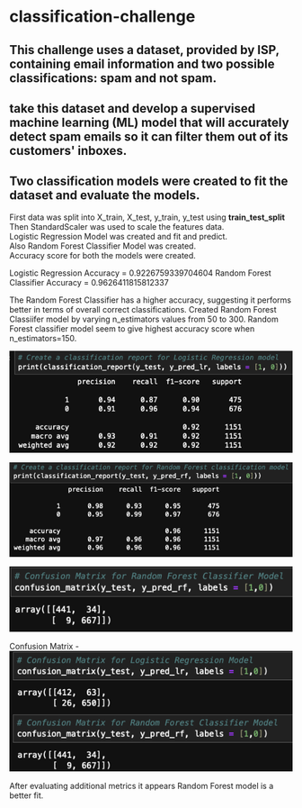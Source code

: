 # classification-challenge  
## This challenge uses a dataset, provided by ISP, containing email information and two possible classifications: spam and not spam.  
## take this dataset and develop a supervised machine learning (ML) model that will accurately detect spam emails so it can filter them out of its customers' inboxes.  
## Two classification models were created to fit the dataset and evaluate the models.  
First data was split into X_train, X_test, y_train, y_test using **train_test_split**  
Then StandardScaler was used to scale the features data.  
Logistic Regression Model was created and fit and predict.  
Also Random Forest Classifier Model was created.  
Accuracy score for both the models were created.  

Logistic Regression Accuracy = 0.9226759339704604
Random Forest Classifier Accuracy = 0.9626411815812337

The Random Forest Classifier has a higher accuracy, suggesting it performs better in terms of overall correct classifications.
Created Random Forest Classiifer model by varying n_estimators values from 50 to 300. Random Forest classifier model seem to give highest accuracy score when n_estimators=150.  


![alt text](image.png)  
     
![alt text](image-1.png)  

![alt text](image-2.png)  

Confusion Matrix - 
![alt text](image-3.png)

After evaluating additional metrics it appears Random Forest model is a better fit.  
